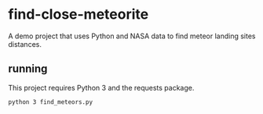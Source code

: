 # find-close-meteorite
A demo project that uses Python and NASA data to find meteor landing sites distances.

## running

This project requires Python 3 and the requests package.

`python 3 find_meteors.py`

